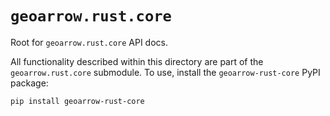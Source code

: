 # `geoarrow.rust.core`

Root for `geoarrow.rust.core` API docs.

All functionality described within this directory are part of the `geoarrow.rust.core` submodule. To use, install the `geoarrow-rust-core` PyPI package:

```
pip install geoarrow-rust-core
```
